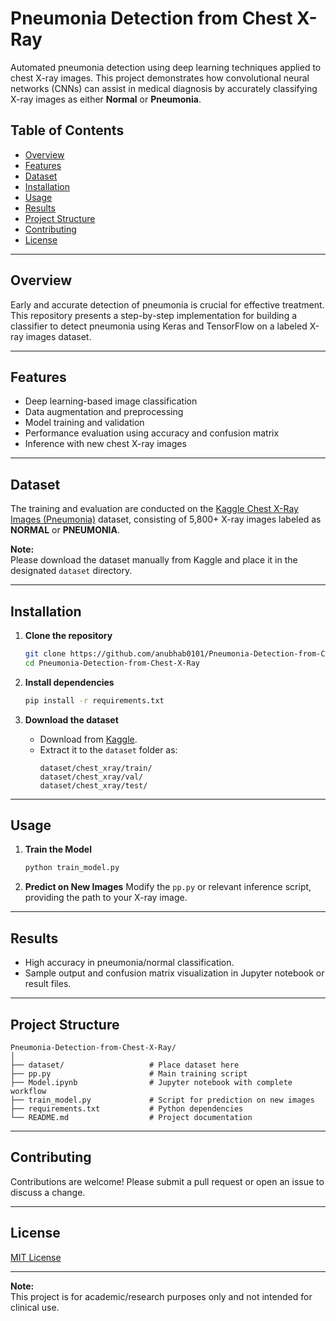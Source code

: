 # Pneumonia Detection from Chest X-Ray

Automated pneumonia detection using deep learning techniques applied to chest X-ray images. This project demonstrates how convolutional neural networks (CNNs) can assist in medical diagnosis by accurately classifying X-ray images as either **Normal** or **Pneumonia**.

## Table of Contents

- [Overview](#overview)
- [Features](#features)
- [Dataset](#dataset)
- [Installation](#installation)
- [Usage](#usage)
- [Results](#results)
- [Project Structure](#project-structure)
- [Contributing](#contributing)
- [License](#license)

---

## Overview

Early and accurate detection of pneumonia is crucial for effective treatment. This repository presents a step-by-step implementation for building a classifier to detect pneumonia using Keras and TensorFlow on a labeled X-ray images dataset.

---

## Features

- Deep learning-based image classification
- Data augmentation and preprocessing
- Model training and validation
- Performance evaluation using accuracy and confusion matrix
- Inference with new chest X-ray images

---

## Dataset

The training and evaluation are conducted on the [Kaggle Chest X-Ray Images (Pneumonia)](https://www.kaggle.com/paultimothymooney/chest-xray-pneumonia) dataset, consisting of 5,800+ X-ray images labeled as **NORMAL** or **PNEUMONIA**.

**Note:**  
Please download the dataset manually from Kaggle and place it in the designated `dataset` directory.

---

## Installation

1. **Clone the repository**
   ```bash
   git clone https://github.com/anubhab0101/Pneumonia-Detection-from-Chest-X-Ray.git
   cd Pneumonia-Detection-from-Chest-X-Ray
   ```

2. **Install dependencies**
   ```bash
   pip install -r requirements.txt
   ```

3. **Download the dataset**
   - Download from [Kaggle](https://www.kaggle.com/paultimothymooney/chest-xray-pneumonia).
   - Extract it to the `dataset` folder as:
     ```
     dataset/chest_xray/train/
     dataset/chest_xray/val/
     dataset/chest_xray/test/
     ```

---

## Usage

1. **Train the Model**
   ```bash
   python train_model.py
   ```

2. **Predict on New Images**
   Modify the `pp.py` or relevant inference script, providing the path to your X-ray image.

---

## Results

- High accuracy in pneumonia/normal classification.
- Sample output and confusion matrix visualization in Jupyter notebook or result files.

---

## Project Structure

```
Pneumonia-Detection-from-Chest-X-Ray/
│
├── dataset/                   # Place dataset here
├── pp.py                      # Main training script
├── Model.ipynb                # Jupyter notebook with complete workflow
├── train_model.py             # Script for prediction on new images
├── requirements.txt           # Python dependencies
└── README.md                  # Project documentation
```

---

## Contributing

Contributions are welcome! Please submit a pull request or open an issue to discuss a change.

---

## License

[MIT License](LICENSE)

---

**Note:**  
This project is for academic/research purposes only and not intended for clinical use.
